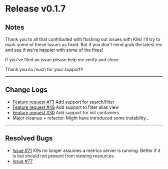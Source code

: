 # Release v0.1.7

## Notes

Thank you to all that contributed with flushing out issues with K9s! I'll try
to mark some of these issues as fixed. But if you don't mind grab the latest
rev and see if we're happier with some of the fixes!

If you've filed an issue please help me verify and close.

Thank you so much for your support!!

---

## Change Logs

* [Feature request #73](https://github.com/kswapd/k12s/issues/73) Add support for search/filter
* [Feature request #48](https://github.com/kswapd/k12s/issues/48) Add support to filter alias view
* [Feature request #30](https://github.com/kswapd/k12s/issues/30) Add support for init containers
* Major cleanup + refactor. Might have introduced some instability...

---

## Resolved Bugs

* [Issue #71](https://github.com/kswapd/k12s/issues/71) K9s no longer assumes a metrics server is
  running. Better if it is but should not prevent from viewing resources.
* [Issue #77](https://github.com/kswapd/k12s/issues/77)
